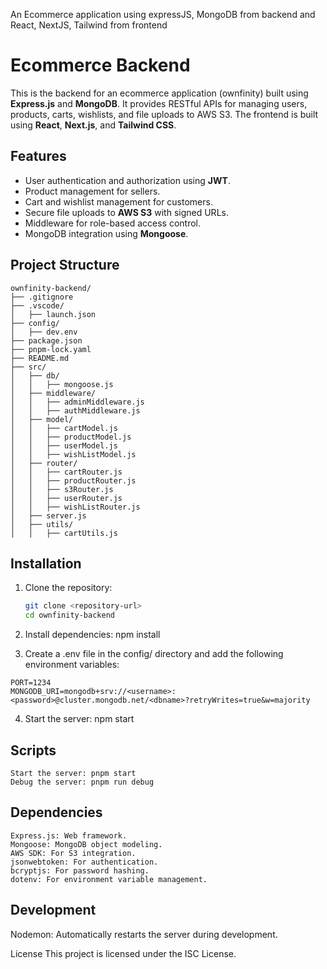 An Ecommerce application using expressJS, MongoDB from backend and React, NextJS, Tailwind from frontend
# Ecommerce Backend

This is the backend for an ecommerce application (ownfinity) built using **Express.js** and **MongoDB**. It provides RESTful APIs for managing users, products, carts, wishlists, and file uploads to AWS S3. The frontend is built using **React**, **Next.js**, and **Tailwind CSS**.

## Features

- User authentication and authorization using **JWT**.
- Product management for sellers.
- Cart and wishlist management for customers.
- Secure file uploads to **AWS S3** with signed URLs.
- Middleware for role-based access control.
- MongoDB integration using **Mongoose**.

## Project Structure
```
ownfinity-backend/
├── .gitignore
├── .vscode/
│   ├── launch.json
├── config/
│   ├── dev.env
├── package.json
├── pnpm-lock.yaml
├── README.md
├── src/
│   ├── db/
│   │   ├── mongoose.js
│   ├── middleware/
│   │   ├── adminMiddleware.js
│   │   ├── authMiddleware.js
│   ├── model/
│   │   ├── cartModel.js
│   │   ├── productModel.js
│   │   ├── userModel.js
│   │   ├── wishListModel.js
│   ├── router/
│   │   ├── cartRouter.js
│   │   ├── productRouter.js
│   │   ├── s3Router.js
│   │   ├── userRouter.js
│   │   ├── wishListRouter.js
│   ├── server.js
│   ├── utils/
│   │   ├── cartUtils.js
```

## Installation

1. Clone the repository:
   ```sh
   git clone <repository-url>
   cd ownfinity-backend

2. Install dependencies:
npm install

3. Create a .env file in the config/ directory and add the following environment variables: 
```
PORT=1234
MONGODB_URI=mongodb+srv://<username>:<password>@cluster.mongodb.net/<dbname>?retryWrites=true&w=majority
```

4. Start the server:
npm start

## Scripts
```
Start the server: pnpm start
Debug the server: pnpm run debug
```

## Dependencies
```
Express.js: Web framework.
Mongoose: MongoDB object modeling.
AWS SDK: For S3 integration.
jsonwebtoken: For authentication.
bcryptjs: For password hashing.
dotenv: For environment variable management.
```

## Development
Nodemon: Automatically restarts the server during development.

License
This project is licensed under the ISC License.


